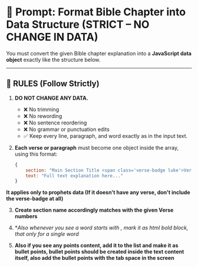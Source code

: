 # 📜 Prompt: Format Bible Chapter into Data Structure (STRICT – NO CHANGE IN DATA)

You must convert the given Bible chapter explanation into a **JavaScript data object** exactly like the structure below.

---

## 🔸 RULES (Follow Strictly)

1. **DO NOT CHANGE ANY DATA.**
   - ❌ No trimming  
   - ❌ No rewording  
   - ❌ No sentence reordering  
   - ❌ No grammar or punctuation edits  
   - ✅ Keep every line, paragraph, and word exactly as in the input text.

2. **Each verse or paragraph** must become one object inside the array, using this format:
   ```javascript
   {
       section: "Main Section Title <span class='verse-badge luke'>Verse X</span>",
       text: "Full text explanation here..."
   }

**It applies only to prophets data (If it doesn't have any verse, don't include the verse-badge at all)** 

3. **Create section name accordingly matches with the given Verse numbers**

4. **Also whenever you see a word starts with *, mark it as html bold block, that only for a single word**

5. **Also if you see any points content, add it to the list and make it as bullet points, bullet points should be created inside the text content itself, also add the bullet points with the tab space in the screen**